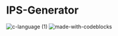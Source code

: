 # IPS-Generator
![c-language (1)](https://user-images.githubusercontent.com/88796834/199090603-596fb59e-423e-4192-9bad-2c512c24c318.svg)
![made-with-codeblocks](https://user-images.githubusercontent.com/88796834/199090161-ad124a3f-ace6-4d36-9ca8-280ac5ef04c8.svg)
